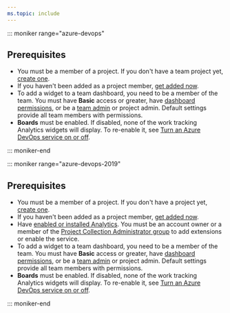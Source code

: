 ```yaml
---
ms.topic: include
---
```


<a id="permissions">  </a>



::: moniker range="azure-devops"

## Prerequisites  

- You must be a member of a project. If you don't have a team project yet, [create one](/azure/devops/organizations/accounts/set-up-vs). 
- If you haven't been added as a project member, [get added now](/azure/devops/organizations/accounts/add-organization-users-from-user-hub). 
- To add a widget to a team dashboard, you need to be a member of the team. You must have **Basic** access or greater, have [dashboard permissions](/azure/devops/report/dashboards/dashboard-permissions), or be a [team admin](/azure/devops/organizations/settings/add-team-administrator) or project admin. Default settings provide all team members with permissions.
- **Boards** must be enabled. If disabled, none of the work tracking Analytics widgets will display. To re-enable it, see [Turn an Azure DevOps service on or off](/azure/devops/organizations/settings/set-services).

::: moniker-end


::: moniker range="azure-devops-2019"

## Prerequisites  

- You must be a member of a project. If you don't have a project yet, [create one](/azure/devops/organizations/projects/create-project). 
- If you haven't been added as a project member, [get added now](/azure/devops/organizations/security/add-users-team-project).  
- Have [enabled or installed Analytics](/azure/devops/report/dashboards/analytics-extension). You must be an account owner or a member of the [Project Collection Administrator group](/azure/devops/organizations/security/set-project-collection-level-permissions) to add extensions or enable the service.
- To add a widget to a team dashboard, you need to be a member of the team. You must have **Basic** access or greater, have [dashboard permissions](/azure/devops/report/dashboards/dashboard-permissions), or be a [team admin](/azure/devops/organizations/settings/add-team-administrator) or project admin. Default settings provide all team members with permissions.
- **Boards** must be enabled. If disabled, none of the work tracking Analytics widgets will display. To re-enable it, see [Turn an Azure DevOps service on or off](/azure/devops/organizations/settings/set-services).

::: moniker-end
